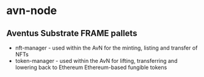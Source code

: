 # avn-node

## Aventus Substrate FRAME pallets
- nft-manager - used within the AvN for the minting, listing and transfer of NFTs
- token-manager - used within the AvN for lifting, transferring and lowering back to Ethereum Ethereum-based fungible tokens
